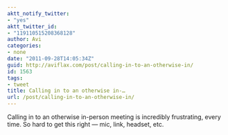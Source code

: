 ```yaml
---
aktt_notify_twitter:
- "yes"
aktt_twitter_id:
- "119110515208368128"
author: Avi
categories:
- none
date: "2011-09-28T14:05:34Z"
guid: http://aviflax.com/post/calling-in-to-an-otherwise-in/
id: 1563
tags:
- tweet
title: Calling in to an otherwise in-…
url: /post/calling-in-to-an-otherwise-in/
---
```

Calling in to an otherwise in-person meeting is incredibly frustrating, every time. So hard to get this right — mic, link, headset, etc.